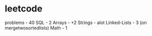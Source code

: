 # leetcode
problems - 40
SQL - 2
Arrays - +2
Strings - alot 
Linked-Lists - 3 (on mergetwosortedlists)
Math - 1